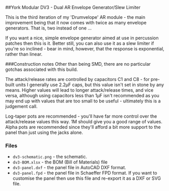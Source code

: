 ##York Modular DV3 - Dual AR Envelope Generator/Slew Limiter

This is the third iteration of my 'Drumvelope' AR module - the main improvement being that it now comes with twice as many envelope generators. That is, two instead of one ...

If you want a nice, simple envelope generator aimed at use in percussion patches then this is it. Better still, you can also use it as a slew limiter if you're so inclined - bear in mind, however, that the response is exponential, rather than linear.

###Construction notes
Other than being SMD, there are no particular gotchas associated with this build. 

The attack/release rates are controlled by capacitors C1 and C8 - for pre-built units I generally use 2.2μF caps, but this value isn't set in stone by any means. Higher values will lead to longer attack/release times, and vice versa, although using capacitors less than 1μF isn't recommended as you may end up with values that are too small to be useful - ultimately this is a judgement call.

Log-taper pots are recommended - you'll have far more control over the attack/release values this way. 1M should give you a good range of values. Alpha pots are recommended since they'll afford a bit more support to the panel than just using the jacks alone.

### Files

* `dv3-schematic.png` - the schematic.
* `dv3-BOM.xlsx` - the BOM (Bill of Materials) file
* `dv3-panel.dxf` - the panel file in AutoCAD DXF format.
* `dv3-panel.fpd` - the panel file in Schaeffer FPD format. If you want to customise the panel then use this file and re-export it as a DXF or SVG file.